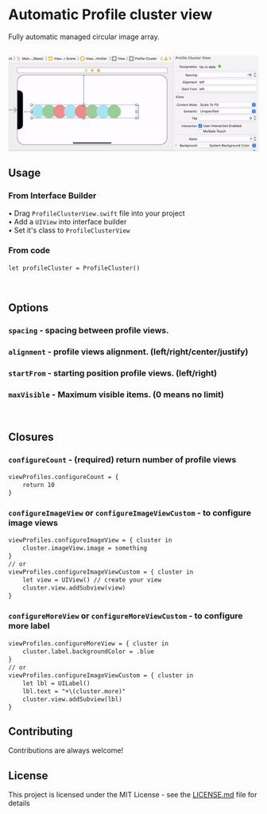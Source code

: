# Automatic Profile cluster view
Fully automatic managed circular image array.

## []()
![alt tag](https://github.com/chanonly123/ProfileClusterView/blob/main/ProfileClusterDemo.gif)

## Usage

### From Interface Builder
• Drag `ProfileClusterView.swift` file into your project  
• Add a `UIView` into interface builder  
• Set it's class to `ProfileClusterView`  

### From code
```
let profileCluster = ProfileCluster()
```

&nbsp;&nbsp;
## Options
### `spacing` - spacing between profile views.
### `alignment` - profile views alignment. (left/right/center/justify)
### `startFrom` - starting position profile views. (left/right)
### `maxVisible` - Maximum visible items. (0 means no limit)

&nbsp;&nbsp;
## Closures
### `configureCount` - (**required**) return number of profile views
```
viewProfiles.configureCount = {
    return 10
}
```
### `configureImageView` or `configureImageViewCustom` - to configure image views
```
viewProfiles.configureImageView = { cluster in
    cluster.imageView.image = something
}
// or
viewProfiles.configureImageViewCustom = { cluster in
    let view = UIView() // create your view
    cluster.view.addSubview(view)
}
```
### `configureMoreView` or `configureMoreViewCustom` - to configure more label
```
viewProfiles.configureMoreView = { cluster in
    cluster.label.backgroundColor = .blue
}
// or
viewProfiles.configureImageViewCustom = { cluster in
    let lbl = UILabel()
    lbl.text = "+\(cluster.more)"
    cluster.view.addSubview(lbl)
}
```

## Contributing

Contributions are always welcome!

## License

This project is licensed under the MIT License - see the [LICENSE.md](LICENSE.md) file for details
